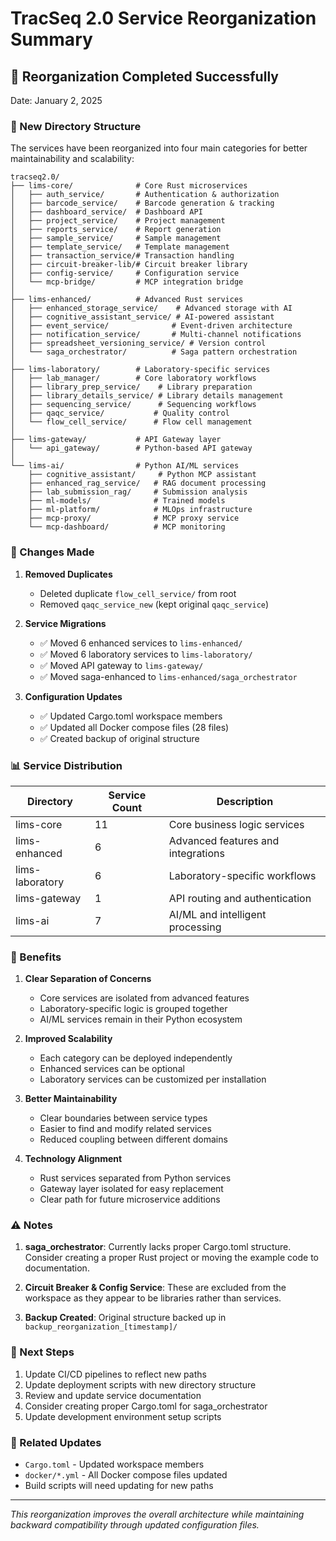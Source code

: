 # TracSeq 2.0 Service Reorganization Summary

## 🎯 Reorganization Completed Successfully

Date: January 2, 2025

### 📁 New Directory Structure

The services have been reorganized into four main categories for better maintainability and scalability:

```
tracseq2.0/
├── lims-core/              # Core Rust microservices
│   ├── auth_service/       # Authentication & authorization
│   ├── barcode_service/    # Barcode generation & tracking
│   ├── dashboard_service/  # Dashboard API
│   ├── project_service/    # Project management
│   ├── reports_service/    # Report generation
│   ├── sample_service/     # Sample management
│   ├── template_service/   # Template management
│   ├── transaction_service/# Transaction handling
│   ├── circuit-breaker-lib/# Circuit breaker library
│   ├── config-service/     # Configuration service
│   └── mcp-bridge/         # MCP integration bridge
│
├── lims-enhanced/          # Advanced Rust services
│   ├── enhanced_storage_service/    # Advanced storage with AI
│   ├── cognitive_assistant_service/ # AI-powered assistant
│   ├── event_service/              # Event-driven architecture
│   ├── notification_service/       # Multi-channel notifications
│   ├── spreadsheet_versioning_service/ # Version control
│   └── saga_orchestrator/          # Saga pattern orchestration
│
├── lims-laboratory/        # Laboratory-specific services
│   ├── lab_manager/        # Core laboratory workflows
│   ├── library_prep_service/    # Library preparation
│   ├── library_details_service/ # Library details management
│   ├── sequencing_service/      # Sequencing workflows
│   ├── qaqc_service/           # Quality control
│   └── flow_cell_service/      # Flow cell management
│
├── lims-gateway/           # API Gateway layer
│   └── api_gateway/        # Python-based API gateway
│
└── lims-ai/                # Python AI/ML services
    ├── cognitive_assistant/     # Python MCP assistant
    ├── enhanced_rag_service/   # RAG document processing
    ├── lab_submission_rag/     # Submission analysis
    ├── ml-models/              # Trained models
    ├── ml-platform/            # MLOps infrastructure
    ├── mcp-proxy/              # MCP proxy service
    └── mcp-dashboard/          # MCP monitoring
```

### 🔧 Changes Made

1. **Removed Duplicates**
   - Deleted duplicate `flow_cell_service/` from root
   - Removed `qaqc_service_new` (kept original `qaqc_service`)

2. **Service Migrations**
   - ✅ Moved 6 enhanced services to `lims-enhanced/`
   - ✅ Moved 6 laboratory services to `lims-laboratory/`
   - ✅ Moved API gateway to `lims-gateway/`
   - ✅ Moved saga-enhanced to `lims-enhanced/saga_orchestrator`

3. **Configuration Updates**
   - ✅ Updated Cargo.toml workspace members
   - ✅ Updated all Docker compose files (28 files)
   - ✅ Created backup of original structure

### 📊 Service Distribution

| Directory | Service Count | Description |
|-----------|--------------|-------------|
| lims-core | 11 | Core business logic services |
| lims-enhanced | 6 | Advanced features and integrations |
| lims-laboratory | 6 | Laboratory-specific workflows |
| lims-gateway | 1 | API routing and authentication |
| lims-ai | 7 | AI/ML and intelligent processing |

### 🚀 Benefits

1. **Clear Separation of Concerns**
   - Core services are isolated from advanced features
   - Laboratory-specific logic is grouped together
   - AI/ML services remain in their Python ecosystem

2. **Improved Scalability**
   - Each category can be deployed independently
   - Enhanced services can be optional
   - Laboratory services can be customized per installation

3. **Better Maintainability**
   - Clear boundaries between service types
   - Easier to find and modify related services
   - Reduced coupling between different domains

4. **Technology Alignment**
   - Rust services separated from Python services
   - Gateway layer isolated for easy replacement
   - Clear path for future microservice additions

### ⚠️ Notes

1. **saga_orchestrator**: Currently lacks proper Cargo.toml structure. Consider creating a proper Rust project or moving the example code to documentation.

2. **Circuit Breaker & Config Service**: These are excluded from the workspace as they appear to be libraries rather than services.

3. **Backup Created**: Original structure backed up in `backup_reorganization_[timestamp]/`

### 📝 Next Steps

1. Update CI/CD pipelines to reflect new paths
2. Update deployment scripts with new directory structure
3. Review and update service documentation
4. Consider creating proper Cargo.toml for saga_orchestrator
5. Update development environment setup scripts

### 🔗 Related Updates

- `Cargo.toml` - Updated workspace members
- `docker/*.yml` - All Docker compose files updated
- Build scripts will need updating for new paths

---

*This reorganization improves the overall architecture while maintaining backward compatibility through updated configuration files.* 